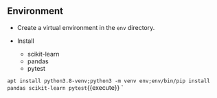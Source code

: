 ## Environment

* Create a virtual environment in the ``env`` directory.
* Install 

  * scikit-learn
  * pandas
  * pytest

`apt install python3.8-venv;python3 -m venv env;env/bin/pip install pandas scikit-learn pytest`{{execute}}
`


